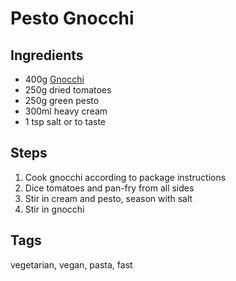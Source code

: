 # Pesto Gnocchi

## Ingredients

* 400g [Gnocchi](Gnocchi.html)
* 250g dried tomatoes
* 250g green pesto
* 300ml heavy cream
* 1 tsp salt or to taste

## Steps

1. Cook gnocchi according to package instructions
2. Dice tomatoes and pan-fry from all sides 
3. Stir in cream and pesto, season with salt 
4. Stir in gnocchi

## Tags
vegetarian, vegan, pasta, fast 
